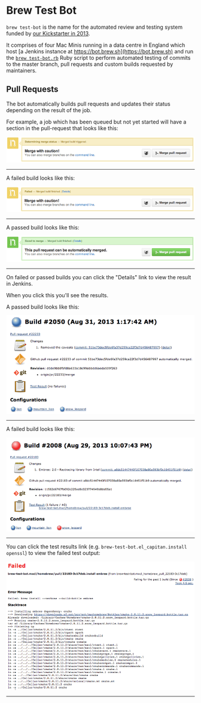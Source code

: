 # Brew Test Bot

`brew test-bot` is the name for the automated review and testing system funded
by [our Kickstarter in 2013](https://www.kickstarter.com/projects/homebrew/brew-test-bot).

It comprises of four Mac Minis running in a data centre in England which host
[a Jenkins instance at https://bot.brew.sh](https://bot.brew.sh) and run the
[`brew test-bot.rb`](https://github.com/Homebrew/brew/blob/master/Library/Homebrew/dev-cmd/test-bot.rb)
Ruby script to perform automated testing of commits to the master branch, pull
requests and custom builds requested by maintainers.

## Pull Requests

The bot automatically builds pull requests and updates their status depending
on the result of the job.

For example, a job which has been queued but not yet started will have a
section in the pull-request that looks like this:


![Triggered Pull Request](images/brew-test-bot-triggered-pr.png)

---

A failed build looks like this:


![Failed Pull Request](images/brew-test-bot-failed-pr.png)

---

A passed build looks like this:


![Passed Pull Request](images/brew-test-bot-passed-pr.png)

---

On failed or passed builds you can click the "Details" link to view the result
in Jenkins.

When you click this you'll see the results.

A passed build looks like this:


![Passed Jenkins Build](images/brew-test-bot-passed-jenkins.png)

---

A failed build looks like this:


![Failed Jenkins Build](images/brew-test-bot-failed-jenkins.png)

---

You can click the test results link
(e.g. `brew-test-bot.el_capitan.install openssl`) to
view the failed test output:

![Failed Test](images/brew-test-bot-failed-test.png)

---
